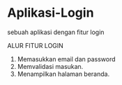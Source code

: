# Aplikasi-Login
sebuah aplikasi dengan fitur login

ALUR FITUR LOGIN
1. Memasukkan email dan password
2. Memvalidasi masukan.
3. Menampilkan halaman beranda.
